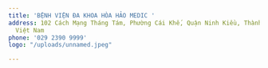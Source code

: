 ```yaml
---
title: 'BỆNH VIỆN ĐA KHOA HÒA HẢO MEDIC '
address: 102 Cách Mạng Tháng Tám, Phường Cái Khế, Quận Ninh Kiều, Thành phố Cần Thơ,
  Việt Nam
phone: '029 2390 9999'
logo: "/uploads/unnamed.jpeg"

---
```

